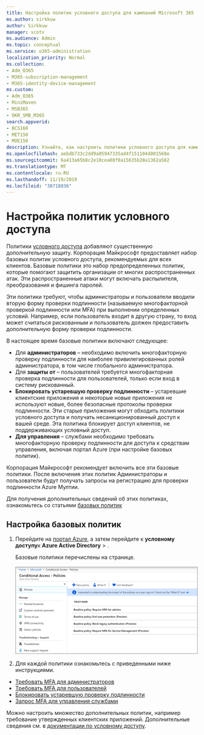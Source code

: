 ```yaml
---
title: Настройка политик условного доступа для кампаний Microsoft 365
ms.author: sirkkuw
author: Sirkkuw
manager: scotv
ms.audience: Admin
ms.topic: conceptual
ms.service: o365-administration
localization_priority: Normal
ms.collection:
- Adm_O365
- M365-subscription-management
- M365-identity-device-management
ms.custom:
- Adm_O365
- MiniMaven
- MSB365
- OKR_SMB_M365
search.appverid:
- BCS160
- MET150
- MOE150
description: Узнайте, как настроить политики условного доступа для кампаний Microsoft 365.
ms.openlocfilehash: aebdb733c2dd9a05947335ad4f151104d801568e
ms.sourcegitcommit: 6a413a65b8c2e10cea08f0a15635b28a1362a582
ms.translationtype: MT
ms.contentlocale: ru-RU
ms.lasthandoff: 11/19/2019
ms.locfileid: "38718836"
---
```

# <a name="set-up-conditional-access-policies"></a>Настройка политик условного доступа

Политики [условного доступа](https://docs.microsoft.com/azure/active-directory/conditional-access/overview) добавляют существенную дополнительную защиту. Корпорация Майкрософт предоставляет набор базовых политик условного доступа, рекомендуемых для всех клиентов. Базовые политики это набор предопределенных политик, которые помогают защитить организации от многих распространенных атак. Эти распространенные атаки могут включать распылителя, преобразования и фишинга паролей.

Эти политики требуют, чтобы администраторы и пользователи вводили вторую форму проверки подлинности (называемую многофакторной проверкой подлинности или MFA) при выполнении определенных условий. Например, если пользователь входит в другую страну, то вход может считаться рискованным и пользователь должен предоставить дополнительную форму проверки подлинности. 

В настоящее время базовые политики включают следующее:
- Для **администраторов** &ndash; необходимо включить многофакторную проверку подлинности для наиболее привилегированных ролей администратора, в том числе глобального администратора.
- Для **защиты от** &ndash; пользователей требуется многофакторная проверка подлинности для пользователей, только если вход в систему рискованный. 
- **Блокировать устаревшую проверку подлинности** &ndash; устаревшие клиентские приложения и некоторые новые приложения не используют новые, более безопасные протоколы проверки подлинности. Эти старые приложения могут обходить политики условного доступа и получать несанкционированный доступ к вашей среде. Эта политика блокирует доступ клиентов, не поддерживающих условный доступ. 
- **Для управления** &ndash; службами необходимо требовать многофакторную проверку подлинности для доступа к средствам управления, включая портал Azure (при настройке базовых политик). 

Корпорация Майкрософт рекомендует включить все эти базовые политики. После включения этих политик Администраторы и пользователи будут получать запросы на регистрацию для проверки подлинности Azure Мултии.

Для получения дополнительных сведений об этих политиках, ознакомьтесь со статьями [базовых политик](https://docs.microsoft.com/azure/active-directory/conditional-access/concept-baseline-protection)


## <a name="set-up-baseline-policies"></a>Настройка базовых политик

1. Перейдите на [портал Azure](https://portal.azure.com), а затем перейдите к **условному доступу**к **Azure Active Directory** \> .
    
    Базовые политики перечислены на странице. <br/> <br/>
    ![Страница, на которой перечисляются базовые политики для условного доступа.](media/baslinepolicies.png)
1. Для каждой политики ознакомьтесь с приведенными ниже инструкциями.

  - [Требовать MFA для администраторов](https://docs.microsoft.com/azure/active-directory/conditional-access/howto-baseline-protect-administrators)
- [Требовать MFA для пользователей](https://docs.microsoft.com/azure/active-directory/conditional-access/howto-baseline-protect-end-users)  
 - [Блокировать устаревшую проверку подлинности](https://docs.microsoft.com/azure/active-directory/conditional-access/howto-baseline-protect-legacy-auth)
  - [Запрос MFA для управления службами](https://docs.microsoft.com/azure/active-directory/conditional-access/howto-baseline-protect-azure)

Можно настроить множество дополнительных политик, например требование утвержденных клиентских приложений. Дополнительные сведения см. в [документации по условному доступу](https://docs.microsoft.com/azure/active-directory/conditional-access/).
